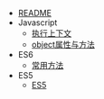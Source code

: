 * [README](README.md)
* Javascript
    * [执行上下文](/javascript/执行上下文)
    * [object属性与方法](/javascript/object属性与方法)
* ES6
    * [常用方法](/es6/ES6常用方法)
* ES5
    * [ES5](/es5/ES5)